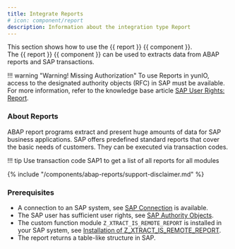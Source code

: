 ```yaml
---
title: Integrate Reports
# icon: component/report
description: Information about the integration type Report
---
```


This section shows how to use the {{ report }} {{ component }}.<br>
The {{ report }} {{ component }} can be used to extracts data from ABAP reports and SAP transactions.

!!! warning "Warning! Missing Authorization"
    To use Reports in yunIO, access to the designated authority objects (RFC) in SAP must be available.
    For more information, refer to the knowledge base article [SAP User Rights: Report](https://kb.theobald-software.com/sap/authority-objects-sap-user-rights#report).

### About Reports

ABAP report programs extract and present huge amounts of data for SAP business applications.
SAP offers predefined standard reports that cover the basic needs of customers.
They can be executed via transaction codes. 

!!! tip
	Use transaction code SAP1 to get a list of all reports for all modules

{% include "/components/abap-reports/support-disclaimer.md" %}

### Prerequisites

- A connection to an SAP system, see [SAP Connection](../sap-connection/index.md) is available.
- The SAP user has sufficient user rights, see [SAP Authority Objects](../setup-in-sap/sap-authority-object.md/#report).
- The custom function module `Z_XTRACT_IS_REMOTE_REPORT` is installed in your SAP system, see [Installation of Z_XTRACT_IS_REMOTE_REPORT](#sap-customizing).
- The report returns a table-like structure in SAP.

